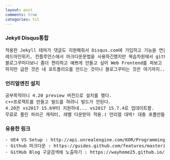```yaml
---
layout: post
comments: true
categories: til
---
```

<h3>Jekyll Disqus통합</h3>
<pre>
적용한 Jekyll 테마가 댓글도 지원해줘서 Disqus.com에 가입하고 기능을 연결해봤다. ( 무료, 광고들어감 )
레드마인위키, 컨플루언스에서 마크다운문법을 사용하긴했지만 복습차원에서 github의 마크다운문서 정독했다.
블로그꾸미다보니 좀더 편리하고 예쁘게 만들고 싶어 Web Frontend를 파보고 싶긴했다.
하지만 급한 것은 내 포트폴리오를 만드는 것이니 블로그꾸미는 것은 여기까지...
</pre>

<h3>언리얼엔진 설치</h3>
<pre>
공부목적이니 4.20 preview 버전으로 설치를 했다.
c++프로젝트를 만들고 빌드를 하려니 빌드가 안된다. 
4.20은 vs2017 15.6부터 지원하네... vs2017 15.7.4로 업데이트함.
무료로 풀린 파라곤 캐릭터, 레벨 다운받아 적용.( 언리얼 대박! 대충 포폴만들어도 퀄리티있어보일듯. )
</pre>

<h3>유용한 링크</h3>
<pre>
- UE4 VS Setup : http://api.unrealengine.com/KOR/Programming/Development/VisualStudioSetup/index.html
- Github 마크다운 : https://guides.github.com/features/mastering-markdown/
- GitHub Blog 구글검색에 노출하기 : https://wayhome25.github.io/etc/2017/02/20/google-search-sitemap-jekyll/
</pre>
